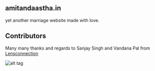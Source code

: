## amitandaastha.in

yet another marriage website made with love.

## Contributors

Many many thanks and regards to Sanjay Singh and Vandana Pal from [Lensconnection](http://www.lensconnection.in)

![alt tag](https://raw.github.com/amitmula/amitandaastha.in/master/amitandaastha_cartoon.jpg)